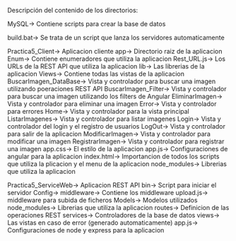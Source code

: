 Descripción del contenido de los directorios:

MySQL-> Contiene scripts para crear la base de datos

build.bat-> Se trata de un script que lanza los servidores automaticamente

Practica5_Client-> Aplicacion cliente
    app-> Directorio raiz de la aplicacion
        Enum-> Contiene enumeradores que utiliza la aplicacion
            Rest_URL.js-> Los URLs de la REST API que utiliza la aplicacion
        lib-> Las librerias de la aplicacion
        Views-> Contiene todas las vistas de la aplicacion
            BuscarImagen_DataBase-> Vista y controlador para buscar una imagen utilizando poeraciones REST API
            BuscarImagen_Filter-> Vista y controlador para buscar una imagen utilizando los filters de Angular
            EliminarImagen-> Vista y controlador para eliminar una imagen
            Error-> Vista y controlador para errores
            Home-> Vista y controlador para la vista principal
            ListarImagenes-> Vista y controlador para listar imagenes
            Login-> Vista y controlador del login y el registro de usuarios
            LogOut-> Vista y controlador para salir de la aplicacion
            ModificarImagen-> Vista y controlador para modificar una imagen
            RegistrarImagen-> Vista y controlador para registrar una imagen
        app.css-> El estilo de la aplicacion
        app.js-> Configuraciones de angular para la aplicacion
        index.html-> Importancion de todos los scripts que utiliza la plicacion y el menu de la aplicacion
    node_modules-> Librerias que utiliza la aplicacion

Practica5_ServiceWeb-> Aplicacion REST API
    bin-> Script para iniciar el servidor
    Config-> 
    middleware-> Contiene los middleware
        upload.js-> middleware para subida de ficheros
    Models-> Modelos utilizados 
    node_modules-> Librerias que utiliza la aplicacion
    routes-> Definicion de las operaciones REST
    services-> Controladores de la base de datos
    views-> Las vistas en caso de error (generado automaticamente)
    app.js-> Configuraciones de node y express para la aplicacion
